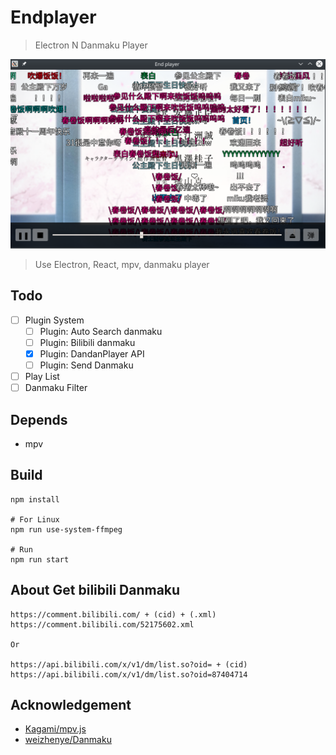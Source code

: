 Endplayer
=====

> Electron N Danmaku Player

![Endplayer](screenshot/endplayer.png)

> Use Electron, React, mpv, danmaku player

## Todo
- [ ] Plugin System
  - [ ] Plugin: Auto Search danmaku
  - [ ] Plugin: Bilibili danmaku
  - [x] Plugin: DandanPlayer API
  - [ ] Plugin: Send Danmaku
- [ ] Play List
- [ ] Danmaku Filter

## Depends
- mpv

## Build
```
npm install

# For Linux
npm run use-system-ffmpeg

# Run
npm run start
```

## About Get bilibili Danmaku

```
https://comment.bilibili.com/ + (cid) + (.xml)
https://comment.bilibili.com/52175602.xml

Or

https://api.bilibili.com/x/v1/dm/list.so?oid= + (cid)
https://api.bilibili.com/x/v1/dm/list.so?oid=87404714
```

## Acknowledgement
- [Kagami/mpv.js](https://github.com/Kagami/mpv.js)
- [weizhenye/Danmaku](https://github.com/weizhenye/Danmaku)

